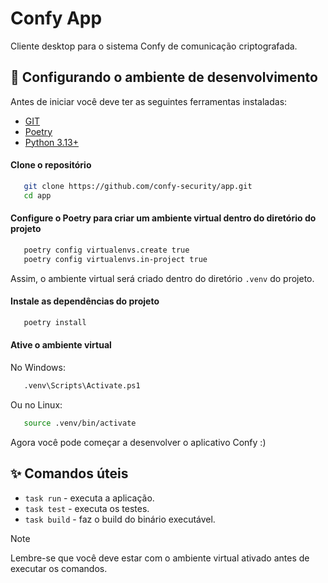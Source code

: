 # Confy App

Cliente desktop para o sistema Confy de comunicação criptografada.

## 🔧 Configurando o ambiente de desenvolvimento

Antes de iniciar você deve ter as seguintes ferramentas instaladas:

- [GIT](https://git-scm.com/)
- [Poetry](https://python-poetry.org/docs/#installation)
- [Python 3.13+](https://www.python.org/downloads/)

#### Clone o repositório

```bash
   git clone https://github.com/confy-security/app.git
   cd app
```

#### Configure o Poetry para criar um ambiente virtual dentro do diretório do projeto

```bash
   poetry config virtualenvs.create true
   poetry config virtualenvs.in-project true
```

Assim, o ambiente virtual será criado dentro do diretório `.venv` do projeto.

#### Instale as dependências do projeto

```bash
   poetry install
```

#### Ative o ambiente virtual

No Windows:

```bash
   .venv\Scripts\Activate.ps1
```

Ou no Linux:

```bash
   source .venv/bin/activate
```

Agora você pode começar a desenvolver o aplicativo Confy :)

## ✨ Comandos úteis

- `task run` - executa a aplicação.
- `task test` - executa os testes.
- `task build` - faz o build do binário executável.

> [!NOTE]
> Lembre-se que você deve estar com o ambiente virtual ativado antes de executar os comandos.
